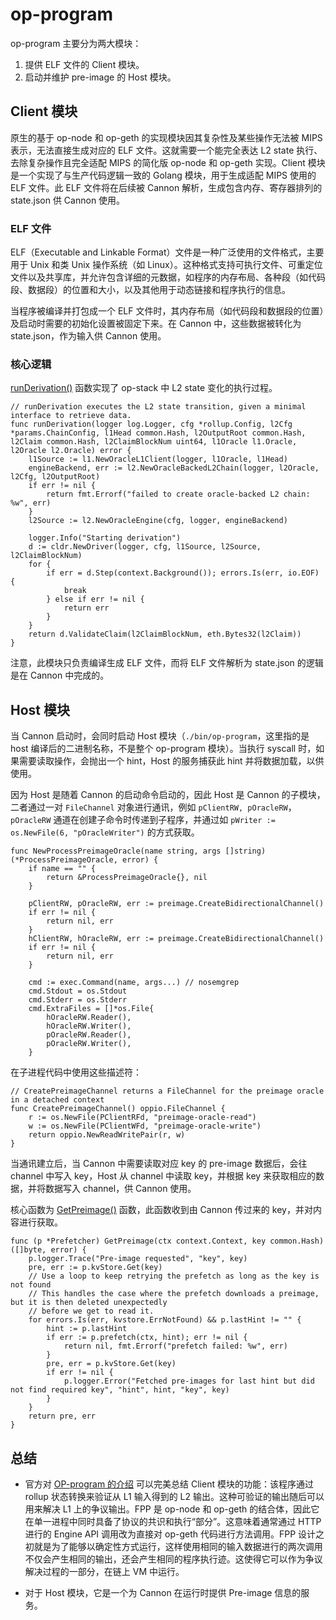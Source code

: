 # op-program

op-program 主要分为两大模块：

1. 提供 ELF 文件的 Client 模块。
2. 启动并维护 pre-image 的 Host 模块。

## Client 模块

原生的基于 op-node 和 op-geth 的实现模块因其复杂性及某些操作无法被 MIPS 表示，无法直接生成对应的 ELF 文件。这就需要一个能完全表达 L2 state 执行、去除复杂操作且完全适配 MIPS 的简化版 op-node 和 op-geth 实现。Client 模块是一个实现了与生产代码逻辑一致的 Golang 模块，用于生成适配 MIPS 使用的 ELF 文件。此 ELF 文件将在后续被 Cannon 解析，生成包含内存、寄存器排列的 state.json 供 Cannon 使用。

### ELF 文件
ELF（Executable and Linkable Format）文件是一种广泛使用的文件格式，主要用于 Unix 和类 Unix 操作系统（如 Linux）。这种格式支持可执行文件、可重定位文件以及共享库，并允许包含详细的元数据，如程序的内存布局、各种段（如代码段、数据段）的位置和大小，以及其他用于动态链接和程序执行的信息。

当程序被编译并打包成一个 ELF 文件时，其内存布局（如代码段和数据段的位置）及启动时需要的初始化设置被固定下来。在 Cannon 中，这些数据被转化为 state.json，作为输入供 Cannon 使用。

### 核心逻辑

[runDerivation()](https://github.com/ethereum-optimism/optimism/blob/develop/op-program/client/program.go#L63) 函数实现了 op-stack 中 L2 state 变化的执行过程。

```golang
// runDerivation executes the L2 state transition, given a minimal interface to retrieve data.
func runDerivation(logger log.Logger, cfg *rollup.Config, l2Cfg *params.ChainConfig, l1Head common.Hash, l2OutputRoot common.Hash, l2Claim common.Hash, l2ClaimBlockNum uint64, l1Oracle l1.Oracle, l2Oracle l2.Oracle) error {
	l1Source := l1.NewOracleL1Client(logger, l1Oracle, l1Head)
	engineBackend, err := l2.NewOracleBackedL2Chain(logger, l2Oracle, l2Cfg, l2OutputRoot)
	if err != nil {
		return fmt.Errorf("failed to create oracle-backed L2 chain: %w", err)
	}
	l2Source := l2.NewOracleEngine(cfg, logger, engineBackend)

	logger.Info("Starting derivation")
	d := cldr.NewDriver(logger, cfg, l1Source, l2Source, l2ClaimBlockNum)
	for {
		if err = d.Step(context.Background()); errors.Is(err, io.EOF) {
			break
		} else if err != nil {
			return err
		}
	}
	return d.ValidateClaim(l2ClaimBlockNum, eth.Bytes32(l2Claim))
}
```

注意，此模块只负责编译生成 ELF 文件，而将 ELF 文件解析为 state.json 的逻辑是在 Cannon 中完成的。

## Host 模块
当 Cannon 启动时，会同时启动 Host 模块（`./bin/op-program`，这里指的是 host 编译后的二进制名称，不是整个 op-program 模块）。当执行 syscall 时，如果需要读取操作，会抛出一个 hint，Host 的服务捕获此 hint 并将数据加载，以供使用。

因为 Host 是随着 Cannon 的启动命令启动的，因此 Host 是 Cannon 的子模块，二者通过一对 `FileChannel` 对象进行通讯，例如 `pClientRW, pOracleRW`，`pOracleRW` 通道在创建子命令时传递到子程序，并通过如 `pWriter := os.NewFile(6, "pOracleWriter")` 的方式获取。

```golang
func NewProcessPreimageOracle(name string, args []string) (*ProcessPreimageOracle, error) {
	if name == "" {
		return &ProcessPreimageOracle{}, nil
	}

	pClientRW, pOracleRW, err := preimage.CreateBidirectionalChannel()
	if err != nil {
		return nil, err
	}
	hClientRW, hOracleRW, err := preimage.CreateBidirectionalChannel()
	if err != nil {
		return nil, err
	}

	cmd := exec.Command(name, args...) // nosemgrep
	cmd.Stdout = os.Stdout
	cmd.Stderr = os.Stderr
	cmd.ExtraFiles = []*os.File{
		hOracleRW.Reader(),
		hOracleRW.Writer(),
		pOracleRW.Reader(),
		pOracleRW.Writer(),
	}
```

在子进程代码中使用这些描述符：

```golang
// CreatePreimageChannel returns a FileChannel for the preimage oracle in a detached context
func CreatePreimageChannel() oppio.FileChannel {
	r := os.NewFile(PClientRFd, "preimage-oracle-read")
	w := os.NewFile(PClientWFd, "preimage-oracle-write")
	return oppio.NewReadWritePair(r, w)
}
```

当通讯建立后，当 Cannon 中需要读取对应 key 的 pre-image 数据后，会往 channel 中写入 key，Host 从 channel 中读取 key，并根据 key 来获取相应的数据，并将数据写入 channel，供 Cannon 使用。

核心函数为 [GetPreimage()](https://github.com/ethereum-optimism/optimism/blob/develop/op-program/host/prefetcher/prefetcher.go#L80) 函数，此函数收到由 Cannon 传过来的 key，并对内容进行获取。

```golang
func (p *Prefetcher) GetPreimage(ctx context.Context, key common.Hash) ([]byte, error) {
	p.logger.Trace("Pre-image requested", "key", key)
	pre, err := p.kvStore.Get(key)
	// Use a loop to keep retrying the prefetch as long as the key is not found
	// This handles the case where the prefetch downloads a preimage, but it is then deleted unexpectedly
	// before we get to read it.
	for errors.Is(err, kvstore.ErrNotFound) && p.lastHint != "" {
		hint := p.lastHint
		if err := p.prefetch(ctx, hint); err != nil {
			return nil, fmt.Errorf("prefetch failed: %w", err)
		}
		pre, err = p.kvStore.Get(key)
		if err != nil {
			p.logger.Error("Fetched pre-images for last hint but did not find required key", "hint", hint, "key", key)
		}
	}
	return pre, err
}
```

## 总结
- 官方对 [OP-program 的介绍](https://docs.optimism.io/stack/protocol/fault-proofs/fp-components#fault-proof-program) 可以完美总结 Client 模块的功能：该程序通过 rollup 状态转换来验证从 L1 输入得到的 L2 输出。这种可验证的输出随后可以用来解决 L1 上的争议输出。FPP 是 op-node 和 op-geth 的结合体，因此它在单一进程中同时具备了协议的共识和执行“部分”。这意味着通常通过 HTTP 进行的 Engine API 调用改为直接对 op-geth 代码进行方法调用。FPP 设计之初就是为了能够以确定性方式运行，这样使用相同的输入数据进行的两次调用不仅会产生相同的输出，还会产生相同的程序执行迹。这使得它可以作为争议解决过程的一部分，在链上 VM 中运行。

- 对于 Host 模块，它是一个为 Cannon 在运行时提供 Pre-image 信息的服务。
